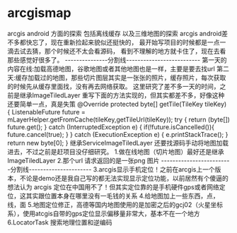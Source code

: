 # arcgismap
arcgis android 方面的探索 包括离线缓存 以及三维地图的探索
arcgis android差不多都快忘了，现在重新捡起来貌似还挺快的，
最开始写项目的时候都是一点一滴去试去猜，那个时候还不太会看源码，
看到不理解的地方就卡住了，现在去看那些感觉好很多了。
---------------分割线--------------------------
第一天的内容在线:加载高德地图，谷歌地图或者其他地图也是一样，主要是要去找url
第二天:缓存加载过的地图，那些切片图层其实是一张张的照片，缓存照片，每次获取的时候先从缓存里面找，没有再去网络获取。
这里研究了差不多一天的时间，之前是继承ImageTiledLayer  重写下面的方法实现的，但其实都差不多，好像这种还要简单一点，真是失策
  @Override
    protected byte[] getTile(TileKey tileKey) {
        ListenableFuture future = mLayerHelper.getFromCache(tileKey,getTileUrl(tileKey));
        try {
            return (byte[]) future.get();
        } catch (InterruptedException e) {
            if(!future.isCancelled()){
                future.cancel(true);
            }
        } catch (ExecutionException e) {
            e.printStackTrace();
        }
        return new byte[0];
    }
继承ServiceImageTiledLayer 还要找源码手动将地图加载进去，不过之前是赶项目没仔细研究。
1.做在线地图（切片地图）最好还是继承ImageTiledLayer
2.那个url 请求返回的是一张png 图片
-------------------------分割线----------------------
3.arcgis显示手机定位！之前在arcgis上一个版本，不论是demo还是我自己写的都无法实现显示定位功能，以前居然有个傻逼的想法认为
arcgis 定位在中国用不了！但其实定位靠的是手机硬件gps或者网络定位，这其实跟位置本身在哪里没有一毛钱的关系
4.给地图加上一些东西，点，线，面
5.地图定位修正，高德等国内地图使用的是加密之后的gcj02（火星坐标系），使用atcgis自带的gps定位显示偏移量非常大，基本不在一个地方
6.LocatorTask 搜索地理位置和逆编码


  
